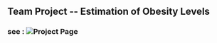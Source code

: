 ## Team Project -- Estimation of Obesity Levels

### see :  ![Project Page](https://github.com/KathrynVozoris/Estimation-of-Obesity-Levels)


